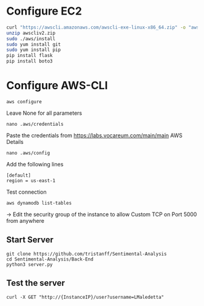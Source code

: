 # Configure EC2
```bash
curl "https://awscli.amazonaws.com/awscli-exe-linux-x86_64.zip" -o "awscliv2.zip"
unzip awscliv2.zip
sudo ./aws/install
sudo yum install git
sudo yum install pip
pip install flask
pip install boto3
```

# Configure AWS-CLI
```
aws configure
```
Leave None for all parameters
```
nano .aws/credentials
```
Paste the credentials from https://labs.vocareum.com/main/main AWS Details
```
nano .aws/config
```
Add the following lines
```
[default]
region = us-east-1
```

Test connection
```
aws dynamodb list-tables
```

-> Edit the security group of the instance to allow Custom TCP on Port 5000 from anywhere

## Start Server
```
git clone https://github.com/tristanff/Sentimental-Analysis
cd Sentimental-Analysis/Back-End
python3 server.py
```

## Test the server
```
curl -X GET "http://{InstanceIP}/user?username=LMaledetta"
```
